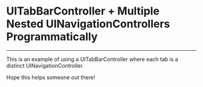 # UITabBarController + Multiple Nested UINavigationControllers Programmatically 

---- 

This is an example of using a UITabBarController where each tab is a distinct UINavigationController. 

Hope this helps someone out there! 
